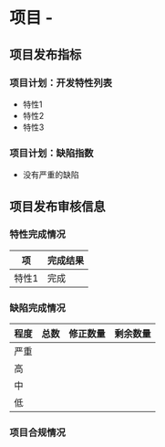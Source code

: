 # 项目 - <Project Name>

## 项目发布指标

### 项目计划：开发特性列表
- 特性1
- 特性2
- 特性3

### 项目计划：缺陷指数
- 没有严重的缺陷

## 项目发布审核信息
### 特性完成情况
| 项    | 完成结果 |
| ----- | -------- |
| 特性1 | 完成     |

### 缺陷完成情况
| 程度 | 总数 | 修正数量 | 剩余数量 |
| ---- | ---- | -------- | -------- |
| 严重 |      |          |          |
| 高   |      |          |          |
| 中   |      |          |          |
| 低   |      |          |          |

### 项目合规情况
